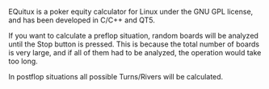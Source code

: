 EQuitux is a poker equity calculator for Linux under the GNU GPL license, and
has been developed in C/C++ and QT5. 

If you want to calculate a preflop situation, random boards will be analyzed 
until the Stop button is pressed. This is because the total number of boards 
is very large, and if all of them had to be analyzed, the operation would take 
too long.

In postflop situations all possible Turns/Rivers will be calculated.
